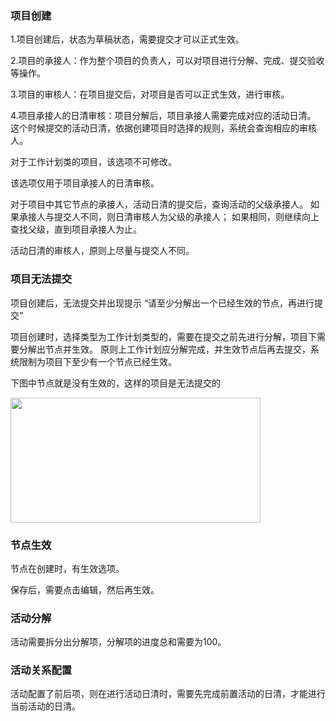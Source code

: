 ### 项目创建

1.项目创建后，状态为草稿状态，需要提交才可以正式生效。

2.项目的承接人：作为整个项目的负责人，可以对项目进行分解、完成、提交验收等操作。

3.项目的审核人：在项目提交后，对项目是否可以正式生效，进行审核。

4.项目承接人的日清审核：项目分解后，项目承接人需要完成对应的活动日清。
这个时候提交的活动日清，依据创建项目时选择的规则，系统会查询相应的审核人。

对于工作计划类的项目，该选项不可修改。

该选项仅用于项目承接人的日清审核。

对于项目中其它节点的承接人，活动日清的提交后，查询活动的父级承接人。
如果承接人与提交人不同，则日清审核人为父级的承接人；
如果相同，则继续向上查找父级，直到项目承接人为止。

活动日清的审核人，原则上尽量与提交人不同。

### 项目无法提交

项目创建后，无法提交并出现提示 “请至少分解出一个已经生效的节点，再进行提交”

项目创建时，选择类型为工作计划类型的，需要在提交之前先进行分解，项目下需要分解出节点并生效。
原则上工作计划应分解完成，并生效节点后再去提交，系统限制为项目下至少有一个节点已经生效。

下图中节点就是没有生效的，这样的项目是无法提交的

<img src="static/images_doc/project-01.png" style="height:200px;width:400px;" />

### 节点生效

节点在创建时，有生效选项。

保存后，需要点击编辑，然后再生效。

### 活动分解

活动需要拆分出分解项，分解项的进度总和需要为100。

### 活动关系配置

活动配置了前后项，则在进行活动日清时，需要先完成前置活动的日清，才能进行当前活动的日清。